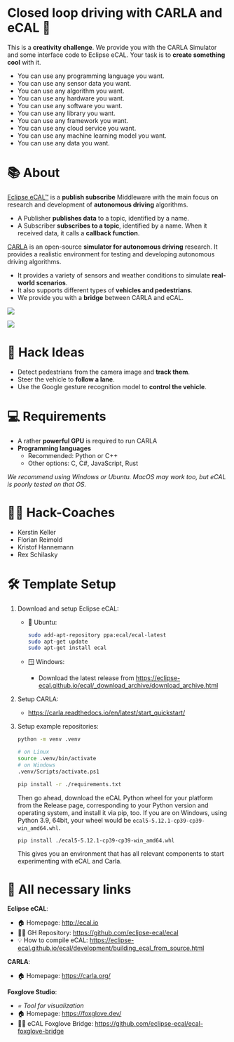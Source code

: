 # Closed loop driving with CARLA and eCAL 🚗

This is a **creativity challenge**. We provide you with the CARLA Simulator and some interface code to Eclipse eCAL. Your task is to **create something cool** with it.

- You can use any programming language you want.
- You can use any sensor data you want.
- You can use any algorithm you want.
- You can use any hardware you want.
- You can use any software you want.
- You can use any library you want.
- You can use any framework you want.
- You can use any cloud service you want.
- You can use any machine learning model you want.
- You can use any data you want.

# 📚 About

[Eclipse eCAL™](http://ecal.io) is a **publish subscribe** Middleware with the main focus on research and development of **autonomous driving** algorithms.

- A Publisher **publishes data** to a topic, identified by a name.
- A Subscriber **subscribes to a topic**, identified by a name. When it received data, it calls a **callback function**.

[CARLA](https://carla.org/) is an open-source **simulator for autonomous driving** research. It provides a realistic environment for testing and developing autonomous driving algorithms.

- It provides a variety of sensors and weather conditions to simulate **real-world scenarios**.
- It also supports different types of **vehicles and pedestrians**.
- We provide you with a **bridge** between CARLA and eCAL.

[![](https://mermaid.ink/img/pako:eNplkMFqwzAMQH_FaJcNUigMCslhkKXH7NLCYMMXJXYag20Fxdkoaf59TrJBtukkpPckoRFqUhoyaCx91i1yEOVJehGjyE9lLna7p9tZ-55YHDGg-DAodJGXN1FiF6i7f6OBRW4vxCa07mF1194iF-QDk_1rL9MhAafZoVHxgnFWJYRWOy0hi2mFfcySTf0V2WBldT8D47pLQsfGIV8LssSredc0eNjvv-UN80ysNG_JND08_iJ7XZNX_-apKk0lzNAk_RQvxyHQ-epryAIPOoGhUxj00eCF0UHWoO1jVSsTiF_WJy-_TqBD_070w0xfENh86A?type=png)](https://mermaid.live/edit#pako:eNplkMFqwzAMQH_FaJcNUigMCslhkKXH7NLCYMMXJXYag20Fxdkoaf59TrJBtukkpPckoRFqUhoyaCx91i1yEOVJehGjyE9lLna7p9tZ-55YHDGg-DAodJGXN1FiF6i7f6OBRW4vxCa07mF1194iF-QDk_1rL9MhAafZoVHxgnFWJYRWOy0hi2mFfcySTf0V2WBldT8D47pLQsfGIV8LssSredc0eNjvv-UN80ysNG_JND08_iJ7XZNX_-apKk0lzNAk_RQvxyHQ-epryAIPOoGhUxj00eCF0UHWoO1jVSsTiF_WJy-_TqBD_070w0xfENh86A)

![](https://i.ytimg.com/vi/AZhzZy57XeU/maxresdefault.jpg)

# 👾 Hack Ideas

- Detect pedestrians from the camera image and **track them**.
- Steer the vehicle to **follow a lane**.
- Use the Google gesture recognition model to **control the vehicle**.


# 💻 Requirements

- A rather **powerful GPU** is required to run CARLA
- **Programming languages**
    - Recommended: Python or C++
    - Other options: C, C#, JavaScript, Rust

*We recommend using Windows or Ubuntu. MacOS may work too, but eCAL is poorly tested on that OS.*

# 👨‍🏫 Hack-Coaches

- Kerstin Keller
- Florian Reimold
- Kristof Hannemann
- Rex Schilasky

# 🛠 Template Setup

1. Download and setup Eclipse eCAL:
    - 🐧 Ubuntu:
        ```bash
        sudo add-apt-repository ppa:ecal/ecal-latest
        sudo apt-get update
        sudo apt-get install ecal
        ```

    - 🪟 Windows:
        - Download the latest release from https://eclipse-ecal.github.io/ecal/_download_archive/download_archive.html

2. Setup CARLA:
    - https://carla.readthedocs.io/en/latest/start_quickstart/

3. Setup example repositories:
   ```bash
   python -m venv .venv
   
   # on Linux
   source .venv/bin/activate
   # on Windows
   .venv/Scripts/activate.ps1
   
   pip install -r ./requirements.txt
   ```
   Then go ahead, download the eCAL Python wheel for your platform from the Release page, corresponding to your Python version and operating system, and install it via pip, too. If you are on Windows, using Python 3.9, 64bit, your wheel would be `ecal5-5.12.1-cp39-cp39-win_amd64.whl`.

   ```
   pip install ./ecal5-5.12.1-cp39-cp39-win_amd64.whl
   ```
   
   This gives you an environment that has all relevant components to start experimenting with eCAL and Carla.
   


# 👀 All necessary links

**Eclipse eCAL**:
- 🏠 Homepage: http://ecal.io
- 👨‍💻 GH Repository: https://github.com/eclipse-ecal/ecal
- 💡 How to compile eCAL: https://eclipse-ecal.github.io/ecal/development/building_ecal_from_source.html

**CARLA**:
- 🏠 Homepage: https://carla.org/

**Foxglove Studio**:
- *= Tool for visualization*
- 🏠 Homepage: https://foxglove.dev/
- 👨‍💻 eCAL Foxglove Bridge: https://github.com/eclipse-ecal/ecal-foxglove-bridge
